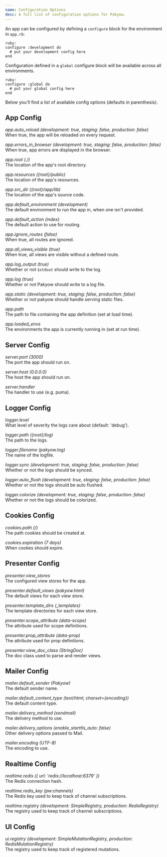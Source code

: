 ```yaml
---
name: Configuration Options
desc: A full list of configuration options for Pakyow.
---
```


An app can be configured by defining a `configure` block for the environment in `app.rb`:

    ruby:
    configure :development do
      # put your development config here
    end

Configuration defined in a `global` configure block will be available across all environments.

    ruby:
    configure :global do
      # put your global config here
    end

Below you'll find a list of available config options (defaults in parenthesis).

## App Config

*app.auto_reload (development: true, staging: false, production: false)*  
When true, the app will be reloaded on every request.

*app.errors_in_browser (development: true, staging: false, production: false)*  
When true, app errors are displayed in the browser.

*app.root (./)*  
The location of the app's root directory.

*app.resources ({root}/public)*  
The location of the app's resources.

*app.src_dir ({root}/app/lib)*  
The location of the app's source code.

*app.default_environment (development)*  
The default environment to run the app in, when one isn't provided.

*app.default_action (index)*  
The default action to use for routing.

*app.ignore_routes (false)*  
When true, all routes are ignored.

*app.all_views_visible (true)*  
When true, all views are visible without a defined route.

*app.log_output (true)*  
Whether or not `$stdout` should write to the log.

*app.log (true)*  
Whether or not Pakyow should write to a log file.

*app.static (development: true, staging: false, production: false)*  
Whether or not pakyow should handle serving static files.

*app.path*  
The path to file containing the app definition (set at load time).

*app.loaded_envs*  
The environments the app is currently running in (set at run time).

## Server Config

*server.port (3000)*  
The port the app should run on.

*server.host (0.0.0.0)*  
The host the app should run on.

*server.handler*  
The handler to use (e.g. puma).

## Logger Config

*logger.level*  
What level of severity the logs care about (default: 'debug').

*logger.path ({root}/log)*  
The path to the logs.

*logger.filename (pakyow.log)*  
The name of the logfile.

*logger.sync (development: true, staging: false, production: false)*  
Whether or not the logs should be synced.

*logger.auto_flush (development: true, staging: false, production: false)*  
Whether or not the logs should be auto flushed.

*logger.colorize (development: true, staging: false, production: false)*  
Whether or not the logs should be colorized.

## Cookies Config

*cookies.path (/)*  
The path cookies should be created at.

*cookies.expiration (7 days)*  
When cookes should expire.

## Presenter Config

*presenter.view_stores*  
The configured view stores for the app.

*presenter.default_views (pakyow.html)*  
The default views for each view store.

*presenter.template_dirs (_templates)*  
The template directories for each view store.

*presenter.scope_attribute (data-scope)*  
The attribute used for scope definitions.

*presenter.prop_attribute (data-prop)*  
The attribute used for prop definitions.

*presenter.view_doc_class (StringDoc)*  
The doc class used to parse and render views.

## Mailer Config

*mailer.default_sender (Pakyow)*  
The default sender name.

*mailer.default_content_type (text/html; charset={encoding})*  
The default content type.

*mailer.delivery_method (sendmail)*  
The delivery method to use.

*mailer.delivery_options (enable_starttls_auto: false)*  
Other delivery options passed to Mail.

*mailer.encoding (UTF-8)*  
The encoding to use.

## Realtime Config

*realtime.redis ({ url: 'redis://localhost:6379' })*  
The Redis connection hash.

*realtime.redis_key (pw:channels)*  
The Redis key used to keep track of channel subscriptions.

*realtime.registry (development: SimpleRegistry, production: RedisRegistry)*  
The registry used to keep track of channel subscriptions.

## UI Config

*ui.registry (development: SimpleMutationRegistry, production: RedisMutationRegistry)*  
The registry used to keep track of registered mutations.
